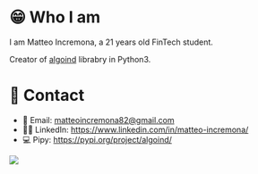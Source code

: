 # 😁 Who I am

I am Matteo Incremona, a 21 years old FinTech student.

Creator of [algoind] librabry in Python3.

# 📮 Contact
- 📩 Email: matteoincremona82@gmail.com
- 👨‍💼 LinkedIn: https://www.linkedin.com/in/matteo-incremona/
- 💻 Pipy: https://pypi.org/project/algoind/


[algoind]: https://github.com/matteoincremona/algoind/

<p><img src="https://github-readme-stats.vercel.app/api/top-langs?username=matteoincremona&show_icons=true&locale=en&layout=compact&theme=dark&count_private=true"/></p>

